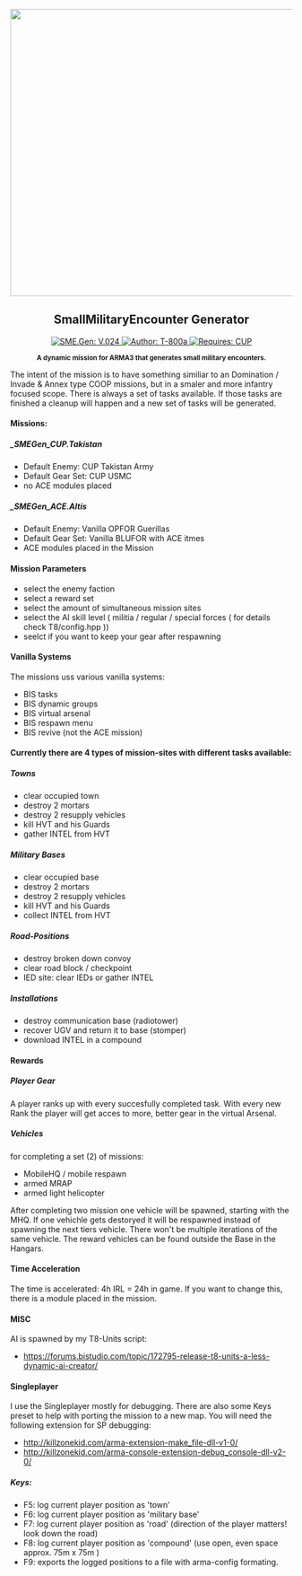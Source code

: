 <p align="center"><img src="https://github.com/T-800a/SME.Gen/blob/master/SMEGen_logo_tp.png" width="512"></p>
<h2 align="center">SmallMilitaryEncounter Generator</h2>
<p align="center">
    <a href="#">
        <img src="https://img.shields.io/badge/SME.Gen-V.030-green.svg?style=flat-square" alt="SME.Gen: V.024">
    </a>
    <a href="#">
        <img src="http://img.shields.io/badge/Author-T--800a-blue.svg?style=flat-square" alt="Author: T-800a">
    </a>
    <a href="http://www.cup-arma3.org/" target="_blank">
        <img src="http://img.shields.io/badge/Requires-CUP-orange.svg?style=flat-square" alt="Requires: CUP">
    </a>
</p>
<p align="center"><sup><strong>A dynamic mission for ARMA3 that generates small military encounters.</strong></sup></p>

The intent of the mission is to have something similiar to an Domination / Invade & Annex type COOP missions, but in a smaler and more infantry focused scope. There is always a set of tasks available. If those tasks are finished a cleanup will happen and a new set of tasks will be generated.

#### Missions:
##### _SMEGen_CUP.Takistan
- Default Enemy: CUP Takistan Army
- Default Gear Set: CUP USMC
- no ACE modules placed

##### _SMEGen_ACE.Altis		
- Default Enemy: Vanilla OPFOR Guerillas
- Default Gear Set: Vanilla BLUFOR with ACE itmes
- ACE modules placed in the Mission

#### Mission Parameters
- select the enemy faction
- select a reward set
- select the amount of simultaneous mission sites
- select the AI skill level ( militia / regular / special forces ( for details check T8/config.hpp ))
- seelct if you want to keep your gear after respawning

#### Vanilla Systems
The missions uss various vanilla systems:
- BIS tasks
- BIS dynamic groups
- BIS virtual arsenal
- BIS respawn menu
- BIS revive (not the ACE mission)

#### Currently there are 4 types of mission-sites with different tasks available:
##### Towns
- clear occupied town
- destroy 2 mortars
- destroy 2 resupply vehicles
- kill HVT and his Guards
- gather INTEL from HVT

##### Military Bases
- clear occupied base
- destroy 2 mortars
- destroy 2 resupply vehicles
- kill HVT and his Guards
- collect INTEL from HVT

##### Road-Positions
- destroy broken down convoy
- clear road block / checkpoint
- IED site: clear IEDs or gather INTEL

##### Installations
- destroy communication base (radiotower)
- recover UGV and return it to base (stomper)
- download INTEL in a compound

#### Rewards
##### Player Gear
A player ranks up with every succesfully completed task. With every new Rank the player will get acces to more, better gear in the virtual Arsenal.

##### Vehicles
for completing a set (2) of missions:
- MobileHQ / mobile respawn
- armed MRAP
- armed light helicopter

After completing two mission one vehicle will be spawned, starting with the MHQ. If one vehichle gets destoryed it will be respawned instead of spawning the next tiers vehicle. There won't be multiple iterations of the same vehicle. The reward vehicles can be found outside the Base in the Hangars.

#### Time Acceleration
The time is accelerated: 4h IRL = 24h in game. If you want to change this, there is a module placed in the mission.

#### MISC
AI is spawned by my T8-Units script:
- https://forums.bistudio.com/topic/172795-release-t8-units-a-less-dynamic-ai-creator/

#### Singleplayer
I use the Singleplayer mostly for debugging. There are also some Keys preset to help with porting the mission to a new map. 
You will need the following extension for SP debugging:
- http://killzonekid.com/arma-extension-make_file-dll-v1-0/
- http://killzonekid.com/arma-console-extension-debug_console-dll-v2-0/

##### Keys:
- F5: log current player position as 'town'
- F6: log current player position as 'military base'
- F7: log current player position as 'road' (direction of the player matters! look down the road)
- F8: log current player position as 'compound' (use open, even space approx. 75m x 75m )
- F9: exports the logged positions to a file with arma-config formating.
